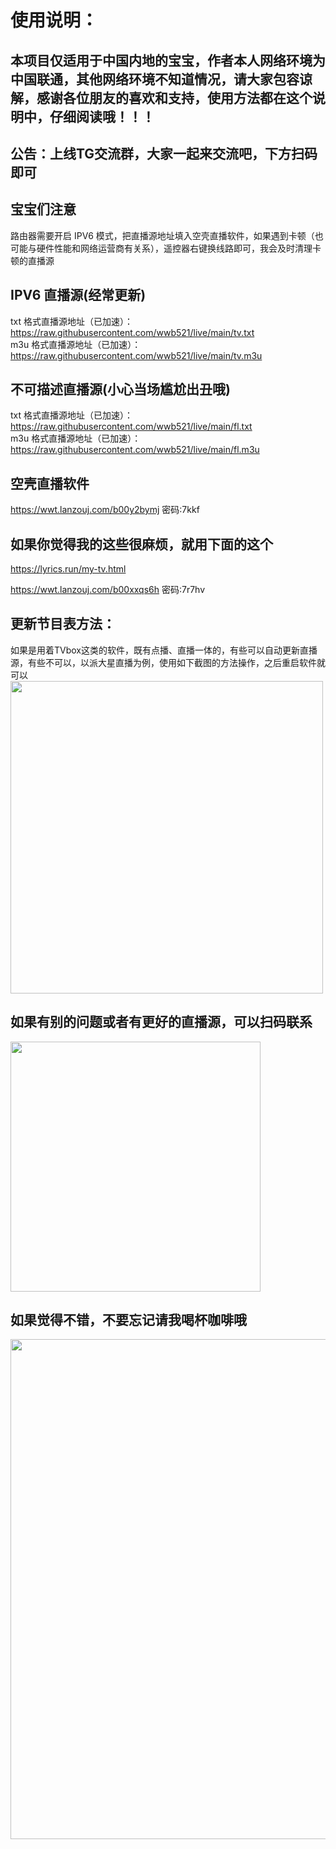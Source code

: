 # 使用说明：
## 本项目仅适用于中国内地的宝宝，作者本人网络环境为中国联通，其他网络环境不知道情况，请大家包容谅解，感谢各位朋友的喜欢和支持，使用方法都在这个说明中，仔细阅读哦！！！

## 公告：上线TG交流群，大家一起来交流吧，下方扫码即可

## 宝宝们注意<br/>
路由器需要开启 IPV6 模式，把直播源地址填入空壳直播软件，如果遇到卡顿（也可能与硬件性能和网络运营商有关系），遥控器右键换线路即可，我会及时清理卡顿的直播源<br/>

## IPV6 直播源(经常更新)<br/>
txt 格式直播源地址（已加速）：https://raw.githubusercontent.com/wwb521/live/main/tv.txt<br/>
m3u 格式直播源地址（已加速）：https://raw.githubusercontent.com/wwb521/live/main/tv.m3u<br/>

## 不可描述直播源(小心当场尴尬出丑哦)<br/>
txt 格式直播源地址（已加速）：https://raw.githubusercontent.com/wwb521/live/main/fl.txt<br/>
m3u 格式直播源地址（已加速）：https://raw.githubusercontent.com/wwb521/live/main/fl.m3u<br/>

## 空壳直播软件<br/>
https://wwt.lanzouj.com/b00y2bymj 密码:7kkf<br/>

## 如果你觉得我的这些很麻烦，就用下面的这个<br/>
https://lyrics.run/my-tv.html<br/>

https://wwt.lanzouj.com/b00xxqs6h 密码:7r7hv<br/>

## 更新节目表方法：
如果是用着TVbox这类的软件，既有点播、直播一体的，有些可以自动更新直播源，有些不可以，以派大星直播为例，使用如下截图的方法操作，之后重启软件就可以<br/>
<img src="https://github.com/wwb521/live/blob/main/jc.png" width="500px">

## 如果有别的问题或者有更好的直播源，可以扫码联系
<img src="https://github.com/wwb521/live/blob/main/lx.png" width="400px"><br/>

## 如果觉得不错，不要忘记请我喝杯咖啡哦<br/>
<img src="https://github.com/wwb521/live/blob/main/pay.jpeg" width="800px">
